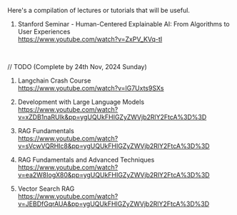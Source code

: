Here's a compilation of lectures or tutorials that will be useful. <br>

1. Stanford Seminar - Human-Centered Explainable AI: From Algorithms to User Experiences <br>
https://www.youtube.com/watch?v=ZxPV_KVq-tI <br>
<br>

// TODO (Complete by 24th Nov, 2024 Sunday) <br>

1. Langchain Crash Course <br>
https://www.youtube.com/watch?v=lG7Uxts9SXs <br>

2. Development with Large Language Models <br>
https://www.youtube.com/watch?v=xZDB1naRUlk&pp=ygUQUkFHIGZyZWVjb2RlY2FtcA%3D%3D <br>

3. RAG Fundamentals <br>
https://www.youtube.com/watch?v=sVcwVQRHIc8&pp=ygUQUkFHIGZyZWVjb2RlY2FtcA%3D%3D <br>

4. RAG Fundamentals and Advanced Techniques <br>
https://www.youtube.com/watch?v=ea2W8IogX80&pp=ygUQUkFHIGZyZWVjb2RlY2FtcA%3D%3D <br>

5. Vector Search RAG <br>
https://www.youtube.com/watch?v=JEBDfGqrAUA&pp=ygUQUkFHIGZyZWVjb2RlY2FtcA%3D%3D <br>
